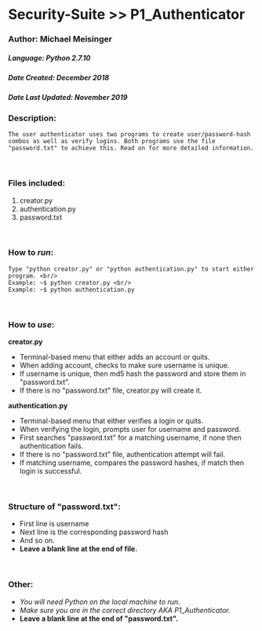# Security-Suite >> P1_Authenticator
### Author: Michael Meisinger
##### Language: Python 2.7.10
##### Date Created: December 2018
##### Date Last Updated: November 2019

### Description:
	The user authenticator uses two programs to create user/password-hash combos as well as verify logins. Both programs use the file "password.txt" to achieve this. Read on for more detailed information.

<br/>

### Files included:
1. creator.py
1. authentication.py
1. password.txt

<br/>

### How to *run*:
	Type "python creator.py" or "python authentication.py" to start either program. <br/>
	Example: ~$ python creator.py <br/>
	Example: ~$ python authentication.py

<br/>

### How to *use*:

**creator.py**
* Terminal-based menu that either adds an account or quits.
* When adding account, checks to make sure username is unique.
* If username is unique, then md5 hash the password and store them in "password.txt".
* If there is no "password.txt" file, creator.py will create it.

**authentication.py**
* Terminal-based menu that either verifies a login or quits.
* When verifying the login, prompts user for username and password.
* First searches "password.txt" for a matching username, if none then authentication fails.
* If there is no "password.txt" file, authentication attempt will fail.
* If matching username, compares the password hashes, if match then login is successful.
		
<br/>
		
### Structure of "password.txt":
* First line is username
* Next line is the corresponding password hash
* And so on.
* **Leave a blank line at the end of file.**

<br/>

### Other:
* *You will need Python on the local machine to run.*
* *Make sure you are in the correct directory AKA P1_Authenticator.*
* **Leave a blank line at the end of "password.txt".**
